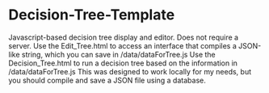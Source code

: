 # Decision-Tree-Template
Javascript-based decision tree display and editor. Does not require a server.
Use the Edit_Tree.html to access an interface that compiles a JSON-like string, which you can save in /data/dataForTree.js
Use the Decision_Tree.html to run a decision tree based on the information in /data/dataForTree.js
This was designed to work locally for my needs, but you should compile and save a JSON file using a database.